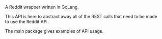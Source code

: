 A Reddit wrapper written in GoLang.

This API is here to abstract away all of the REST calls that need
to be made to use the Reddit API.

The main package gives examples of API usage.
